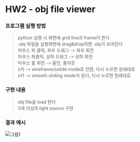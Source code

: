 # HW2 - obj file viewer


### 프로그램 실행 방법
> python 실행 시 화면에 grid line과 frame이 뜬다  
> .obj 파일을 실행화면에 drag&drop하면 .obj가 보여진다  
> 마우스 좌 클릭, 좌우 드래그 -> 좌우 회전  
> 마우스 좌클릭, 상하 드래그 -> 상하 회전  
> 마우스 휠 회전 -> 줌인, 줌아웃  
> z키 -> wireframe/solide mode로 전환, 다시 누르면 원래대로  
> s키 -> smooth shding mode가 된다, 다시 누르면 원래대로  


### 구현 내용
> obj file을 load 한다  
> 3개 이상의 light source 구현

  
### 결과 예시  
![그림1](https://user-images.githubusercontent.com/82203285/114260337-2328de80-9a0f-11eb-8f25-88f550a45ba7.JPG)
